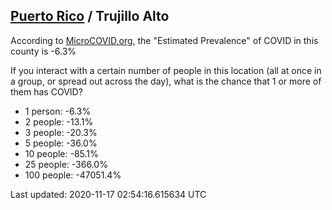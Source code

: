 
## [Puerto Rico](/united-states/puerto-rico) / Trujillo Alto

According to [MicroCOVID.org](http://microcovid.org),
the "Estimated Prevalence" of COVID in this county is -6.3%

If you interact with a certain number of people in this location
(all at once in a group, or spread out across the day), what is the chance that
1 or more of them has COVID?

- 1 person: -6.3%
- 2 people: -13.1%
- 3 people: -20.3%
- 5 people: -36.0%
- 10 people: -85.1%
- 25 people: -366.0%
- 100 people: -47051.4%

Last updated: 2020-11-17 02:54:16.615634 UTC
